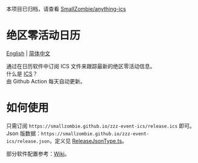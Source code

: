 本项目已归档，请查看 [SmallZombie/anything-ics](https://github.com/SmallZombie/anything-ics)


# 绝区零活动日历
[English](README.md) | [简体中文](README.zh-CN.md)

通过在日历软件中订阅 ICS 文件来跟踪最新的绝区零活动信息。\
什么是 [ICS](https://en.wikipedia.org/wiki/ICalendar)？\
由 Github Action 每天自动更新。


# 如何使用
只需订阅 `https://smallzombie.github.io/zzz-event-ics/release.ics` 即可。\
Json 版数据：`https://smallzombie.github.io/zzz-event-ics/release.json`，定义见 [ReleaseJsonType.ts](src/type/ReleaseJsonType.ts)。

部分软件配置参考：[Wiki](https://github.com/SmallZombie/genshin-birthday-ics/wiki)。
